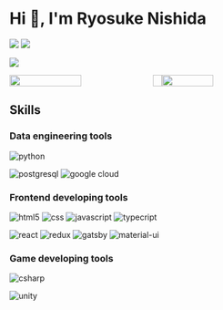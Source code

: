 # Hi 👋, I'm Ryosuke Nishida

[![](https://img.shields.io/badge/Twitter-1DA1F2?&logo=twitter&logoColor=white)](https://twitter.com/ryosukeskill)
[![](https://img.shields.io/badge/LinkedIn-0077B5?&logo=linkedin&logoColor=white)](https://www.linkedin.com/in/ryosukeskill/)

<!-- ![Visitors](https://visitor-badge.glitch.me/badge?page_id=24daryo&left_color=gray&right_color=blue) -->

![](https://github-profile-summary-cards.vercel.app/api/cards/profile-details?username=24daryo&theme=vue)

<div style="display:flex; box-sizing:border-box">
<img src="https://github-readme-stats.vercel.app/api?username=24daryo&count_private=true&show_icons=true" width="50%"/>
<img width="16px"/>
<img src="https://github-readme-stats.vercel.app/api/top-langs/?username=24daryo&layout=compact" width="42.2%"/>
</div>

## Skills

### Data engineering tools

![python](https://img.shields.io/badge/Python-3776AB?style=for-the-badge&logo=python&logoColor=white)

![postgresql](https://img.shields.io/badge/PostgreSQL-316192?style=for-the-badge&logo=postgresql&logoColor=white)
![google cloud](https://img.shields.io/badge/Google_Cloud-4285F4?style=for-the-badge&logo=google-cloud&logoColor=white)

### Frontend developing tools

![html5](https://img.shields.io/badge/HTML5-E34F26?style=for-the-badge&logo=html5&logoColor=white)
![css](https://img.shields.io/badge/CSS3-1572B6?style=for-the-badge&logo=css3&logoColor=white)
![javascript](https://img.shields.io/badge/JavaScript-F7DF1E?style=for-the-badge&logo=javascript&logoColor=black)
![typecript](https://img.shields.io/badge/TypeScript-007ACC?style=for-the-badge&logo=typescript&logoColor=white)

![react](https://img.shields.io/badge/React-20232A?style=for-the-badge&logo=react&logoColor=61DAFB)
![redux](https://img.shields.io/badge/Redux-593D88?style=for-the-badge&logo=redux&logoColor=white)
![gatsby](https://img.shields.io/badge/Gatsby-663399?style=for-the-badge&logo=gatsby&logoColor=white)
![material-ui](https://img.shields.io/badge/Material--UI-0081CB?style=for-the-badge&logo=material-ui&logoColor=white)

### Game developing tools

![csharp](https://img.shields.io/badge/C%23-239120?style=for-the-badge&logo=c-sharp&logoColor=white)

![unity](https://img.shields.io/badge/Unity-100000?style=for-the-badge&logo=unity&logoColor=white)
